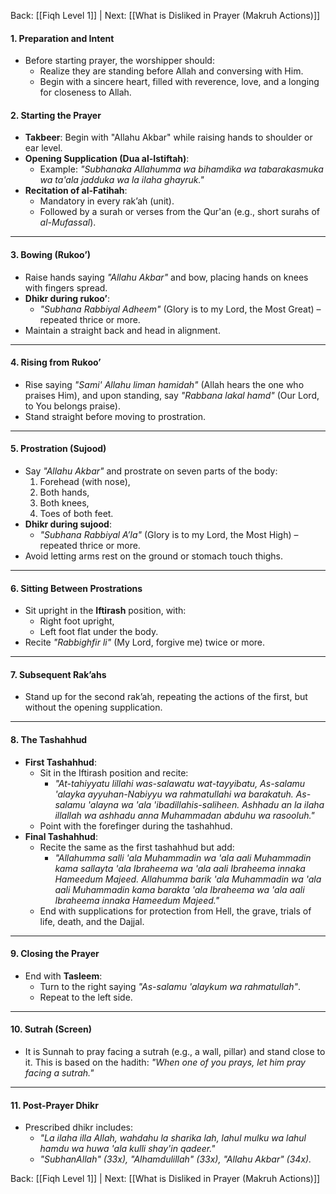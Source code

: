 Back: [[Fiqh Level 1]] | Next: [[What is Disliked in Prayer (Makruh Actions)]]

#### **1. Preparation and Intent**
- Before starting prayer, the worshipper should:
  - Realize they are standing before Allah and conversing with Him.
  - Begin with a sincere heart, filled with reverence, love, and a longing for closeness to Allah.

#### **2. Starting the Prayer**
- **Takbeer**: Begin with "Allahu Akbar" while raising hands to shoulder or ear level.
- **Opening Supplication (Dua al-Istiftah)**:
  - Example: *"Subhanaka Allahumma wa bihamdika wa tabarakasmuka wa ta'ala jadduka wa la ilaha ghayruk."*  
- **Recitation of al-Fatihah**:
  - Mandatory in every rak’ah (unit).
  - Followed by a surah or verses from the Qur'an (e.g., short surahs of *al-Mufassal*).

---

#### **3. Bowing (Rukoo’)**
- Raise hands saying *"Allahu Akbar"* and bow, placing hands on knees with fingers spread.
- **Dhikr during rukoo’**:
  - *"Subhana Rabbiyal Adheem"* (Glory is to my Lord, the Most Great) – repeated thrice or more.
- Maintain a straight back and head in alignment.

---

#### **4. Rising from Rukoo’**
- Rise saying *"Sami' Allahu liman hamidah"* (Allah hears the one who praises Him), and upon standing, say *"Rabbana lakal hamd"* (Our Lord, to You belongs praise).
- Stand straight before moving to prostration.

---

#### **5. Prostration (Sujood)**
- Say *"Allahu Akbar"* and prostrate on seven parts of the body:
  1. Forehead (with nose),
  2. Both hands,
  3. Both knees,
  4. Toes of both feet.
- **Dhikr during sujood**:
  - *"Subhana Rabbiyal A’la"* (Glory is to my Lord, the Most High) – repeated thrice or more.
- Avoid letting arms rest on the ground or stomach touch thighs.

---

#### **6. Sitting Between Prostrations**
- Sit upright in the **Iftirash** position, with:
  - Right foot upright,
  - Left foot flat under the body.
- Recite *"Rabbighfir li"* (My Lord, forgive me) twice or more.

---

#### **7. Subsequent Rak’ahs**
- Stand up for the second rak’ah, repeating the actions of the first, but without the opening supplication.

---

#### **8. The Tashahhud**
- **First Tashahhud**:
  - Sit in the Iftirash position and recite:
    - *"At-tahiyyatu lillahi was-salawatu wat-tayyibatu, As-salamu 'alayka ayyuhan-Nabiyyu wa rahmatullahi wa barakatuh. As-salamu 'alayna wa 'ala 'ibadillahis-saliheen. Ashhadu an la ilaha illallah wa ashhadu anna Muhammadan abduhu wa rasooluh."*
  - Point with the forefinger during the tashahhud.
- **Final Tashahhud**:
  - Recite the same as the first tashahhud but add:
    - *"Allahumma salli 'ala Muhammadin wa 'ala aali Muhammadin kama sallayta 'ala Ibraheema wa 'ala aali Ibraheema innaka Hameedum Majeed. Allahumma barik 'ala Muhammadin wa 'ala aali Muhammadin kama barakta 'ala Ibraheema wa 'ala aali Ibraheema innaka Hameedum Majeed."*
  - End with supplications for protection from Hell, the grave, trials of life, death, and the Dajjal.

---

#### **9. Closing the Prayer**
- End with **Tasleem**:
  - Turn to the right saying *"As-salamu 'alaykum wa rahmatullah"*.
  - Repeat to the left side.

---

#### **10. Sutrah (Screen)**
- It is Sunnah to pray facing a sutrah (e.g., a wall, pillar) and stand close to it. This is based on the hadith: *"When one of you prays, let him pray facing a sutrah."*

---

#### **11. Post-Prayer Dhikr**
- Prescribed dhikr includes:
  - *"La ilaha illa Allah, wahdahu la sharika lah, lahul mulku wa lahul hamdu wa huwa 'ala kulli shay'in qadeer."*
  - *"SubhanAllah" (33x), "Alhamdulillah" (33x), "Allahu Akbar" (34x).*


Back: [[Fiqh Level 1]] | Next: [[What is Disliked in Prayer (Makruh Actions)]]